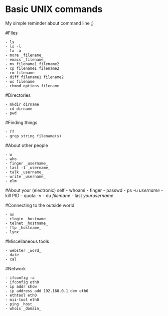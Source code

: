 Basic UNIX commands
=========

My simple reminder about command line ;)

#Files

    - ls
	- ls -l 
	- la -a
	- more _filename_
	- emacs _filename_
	- mv filename1 filename2
	- cp filename1 filename2
	- rm filename
	- diff filename1 filename2
	- wc filename
	- chmod options filename

#Directories

	- mkdir dirname
	- cd dirname
	- pwd

#Finding things

	- ff
	- grep string filename(s)

#About other people

	- w
	- who
	- finger _username_
	- last -1 _username_
	- talk _username_
	- write _username_
	- elm

#About your (electronic) self
	- whoami
	- finger
	- passwd
	- ps -u _username_
	- kill PID
	- quota -v
	- du _filemane_
	- last _yourusername_

#Connecting to the outside world
	
	- nn
	- rlogin _hostname_
	- telnet _hostname_
	- ftp _hostname_
	- lynx

#Miscellaneous tools

	- webster _word_
	- date
	- cal


#Network

	- ifconfig –a
	- ifconfig eth0
	- ip addr show
	- ip address add 192.168.0.1 dev eth0
	- ethtool eth0
	- mii-tool eth0
	- ping _host_
	- whois _domain_



